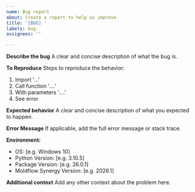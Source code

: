 ```yaml
---
name: Bug report
about: Create a report to help us improve
title: '[BUG] '
labels: bug
assignees: ''

---
```


**Describe the bug**
A clear and concise description of what the bug is.

**To Reproduce**
Steps to reproduce the behavior:
1. Import '...'
2. Call function '....'
3. With parameters '....'
4. See error

**Expected behavior**
A clear and concise description of what you expected to happen.

**Error Message**
If applicable, add the full error message or stack trace.

**Environment:**
 - OS: [e.g. Windows 10]
 - Python Version: [e.g. 3.10.5]
 - Package Version: [e.g. 26.0.1]
 - Moldflow Synergy Version: [e.g. 2026.1]

**Additional context**
Add any other context about the problem here.
